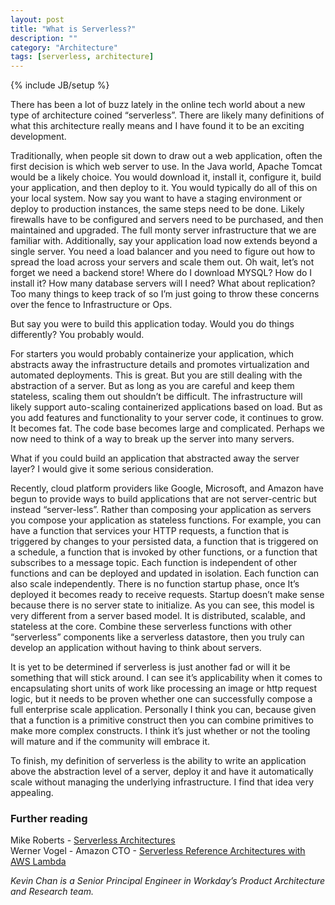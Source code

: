 ```yaml
---
layout: post
title: "What is Serverless?"
description: ""
category: "Architecture"
tags: [serverless, architecture]
---
```

{% include JB/setup %}

There has been a lot of buzz lately in the online tech world about a new type of architecture coined “serverless”. There are likely many definitions of what this architecture really means and I have found it to be an exciting development.

Traditionally, when people sit down to draw out a web application, often the first decision is which web server to use. In the Java world, Apache Tomcat would be a likely choice. You would download it, install it, configure it, build your application, and then deploy to it. You would typically do all of this on your local system. Now say you want to have a staging environment or deploy to production instances, the same steps need to be done. Likely firewalls have to be configured and servers need to be purchased, and then maintained and upgraded. The full monty server infrastructure that we are familiar with. Additionally, say your application load now extends beyond a single server. You need a load balancer and you need to figure out how to spread the load across your servers and scale them out. Oh wait, let’s not forget we need a backend store! Where do I download MYSQL? How do I install it? How many database servers will I need? What about replication? Too many things to keep track of so I’m just going to throw these concerns over the fence to Infrastructure or Ops.

But say you were to build this application today. Would you do things differently? You probably would. 

For starters you would probably containerize your application, which abstracts away the infrastructure details and promotes virtualization and automated deployments. This is great. But you are still dealing with the abstraction of a server.  But as long as you are careful and keep them stateless, scaling them out shouldn’t be difficult. The infrastructure will likely support auto-scaling containerized applications based on load. But as you add features and functionality to your server code, it continues to grow. It becomes fat. The code base becomes large and complicated. Perhaps we now need to think of a way to break up the server into many servers.

What if you could build an application that abstracted away the server layer? I would give it some serious consideration.

Recently, cloud platform providers like Google, Microsoft, and Amazon have begun to provide ways to build applications that are not server-centric but instead “server-less”. Rather than composing your application as servers you compose your application as stateless functions. For example, you can have a function that services your HTTP requests, a function that is triggered by changes to your persisted data, a function that is triggered on a schedule, a function that is invoked by other functions, or a function that subscribes to a message topic. Each function is independent of other functions and can be deployed and updated in isolation. Each function can also scale independently. There is no function startup phase, once It’s deployed it becomes ready to receive requests. Startup doesn’t make sense because there is no server state to initialize. As you can see, this model is very different from a server based model. It is distributed, scalable, and stateless at the core. Combine these serverless functions with other “serverless” components like a serverless datastore, then you truly can develop an application without having to think about servers.

It is yet to be determined if serverless is just another fad or will it be something that will stick around. I can see it’s applicability when it comes to encapsulating short units of work like processing an image or http request logic, but it needs to be proven whether one can successfully compose a full enterprise scale application. Personally I think you can, because given that a function is a primitive construct then you can combine primitives to make more complex constructs. I think it’s just whether or not the tooling will mature and if the community will embrace it. 

To finish, my definition of serverless is the ability to write an application above the abstraction level of a server, deploy it and have it automatically scale without managing the underlying infrastructure. I find that idea very appealing. 

### Further reading
 
Mike Roberts - [Serverless Architectures](http://goo.gl/UHALNc)   
Werner Vogel - Amazon CTO - [Serverless Reference Architectures with AWS Lambda](http://goo.gl/ZAWDYd)

*Kevin Chan is a Senior Principal Engineer in Workday’s Product Architecture and Research team.*  
